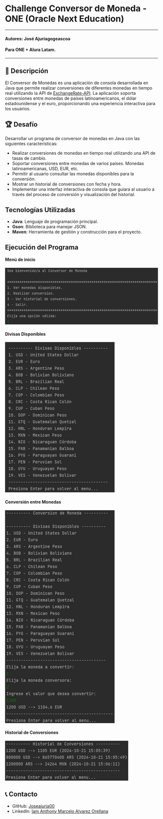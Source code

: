 # Challenge Conversor de Moneda - ONE (Oracle Next Education)
---
#### Autores: José Ajuriagogeascoa
#### Para ONE + Alura Latam.
***

## 📝 Descripción
El Conversor de Monedas es una aplicación de consola desarrollada en Java que permite realizar conversiones de diferentes monedas en tiempo real utilizando la API de [ExchangeRate-API](https://www.exchangerate-api.com/).
La aplicación soporta conversiones entre monedas de países latinoamericanos, el dólar estadounidense y el euro, proporcionando una experiencia interactiva para los usuarios.

## 🏆 Desafío
Desarrollar un programa de conversor de monedas en Java con las siguientes características:
* Realizar conversiones de monedas en tiempo real utilizando una API de tasas de cambio.
* Soportar conversiones entre monedas de varios países. Monedas latinoamericanas, USD, EUR, etc. 
* Permitir al usuario consultar las monedas disponibles para la conversión.
* Mostrar un historial de conversiones con fecha y hora.
* Implementar una interfaz interactiva de consola que guiara al usuario a través del proceso de conversión y visualización del historial.

## Tecnologías Utilizadas
* **Java**: Lenguaje de programación principal.
* **Gson**: Biblioteca para manejar JSON.
* **Maven**: Herramienta de gestión y construcción para el proyecto.

## Ejecución del Programa
#### Menú de inicio
![Menu de inicio](images/menu.png)
#### Divisas Disponibles
![Divisas Disponibles](images/showCurrencies.png)
#### Conversión entre Monedas
![Conversion entre Monedas](images/performConversion.png)
#### Historial de Conversiones
![ Historial de Conversiones](images/conversionHistory.png)

## 📞 Contacto
* GitHub: [Joseajuria00](https://github.com/Joseajuria00)
* LinkedIn: [Iam Anthony Marcelo Alvarez Orellana](https://www.linkedin.com/in/iam-anthony-marcelo-alvarez-orellana/)

